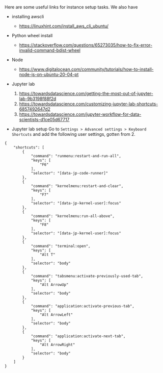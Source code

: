 Here are some useful links for instance setup tasks. We also have 

* installing awscli
    * https://linuxhint.com/install_aws_cli_ubuntu/

* Python wheel install
    * https://stackoverflow.com/questions/65273035/how-to-fix-error-invalid-command-bdist-wheel
    
* Node
    * https://www.digitalocean.com/community/tutorials/how-to-install-node-js-on-ubuntu-20-04-pt

* Jupyter lab
    1. https://towardsdatascience.com/getting-the-most-out-of-jupyter-lab-9b3198f88f2d
    2. https://towardsdatascience.com/customizing-jupyter-lab-shortcuts-6857492647d2
    3. https://towardsdatascience.com/jupyter-workflow-for-data-scientists-d1ce05d67717
    
* Jupyter lab setup
Go to `Settings > Advanced settings > Keyboard Shortcuts` and add the following user settings, gotten from 2.

```
{
    "shortcuts": [
        {
            "command": "runmenu:restart-and-run-all",
            "keys": [
                "F6"
            ],
            "selector": "[data-jp-code-runner]"
        },
        {
            "command": "kernelmenu:restart-and-clear",
            "keys": [
                "F7"
            ],
            "selector": "[data-jp-kernel-user]:focus"
        },
        {
            "command": "kernelmenu:run-all-above",
            "keys": [
                "F8"
            ],
            "selector": "[data-jp-kernel-user]:focus"
        },
        {
            "command": "terminal:open",
            "keys": [
                "Alt T"
            ],
            "selector": "body"
        },
        {
            "command": "tabsmenu:activate-previously-used-tab",
            "keys": [
                "Alt ArrowUp"
            ],
            "selector": "body"
        },
        {
            "command": "application:activate-previous-tab",
            "keys": [
                "Alt ArrowLeft"
            ],
            "selector": "body"
        },
        {
            "command": "application:activate-next-tab",
            "keys": [
                "Alt ArrowRight"
            ],
            "selector": "body"
        }
    ]
}
```
